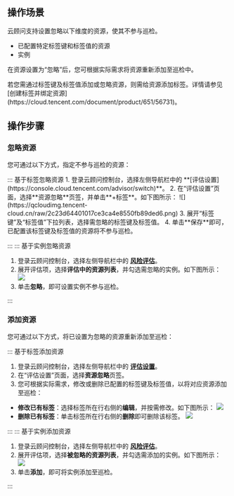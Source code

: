 ## 操作场景
云顾问支持设置忽略以下维度的资源，使其不参与巡检。
 - 已配置特定标签键和标签值的资源
 - 实例

在资源设置为“忽略”后，您可根据实际需求将资源重新添加至巡检中。

<dx-alert infotype="explain" title="">
若您需通过标签键及标签值添加或忽略资源，则需给资源添加标签。详情请参见 [创建标签并绑定资源](https://cloud.tencent.com/document/product/651/56731)。
</dx-alert>




## 操作步骤

### 忽略资源
您可通过以下方式，指定不参与巡检的资源：

<dx-tabs>
::: 基于标签忽略资源
1. 登录云顾问控制台，选择左侧导航栏中的 **[评估设置](https://console.cloud.tencent.com/advisor/switch)**。
2. 在“评估设置”页面，选择**资源忽略**页签，并单击**+标签**。如下图所示：
![](https://qcloudimg.tencent-cloud.cn/raw/2c23d64401017ce3ca4e8550fb89ded6.png)
3. 展开“标签键”及“标签值”下拉列表，选择需忽略的标签键及标签值。
4. 单击**保存**即可，已配置该标签键及标签值的资源将不参与巡检。


:::
::: 基于实例忽略资源
1. 登录云顾问控制台，选择左侧导航栏中的 **[风险评估](https://console.cloud.tencent.com/advisor/assess)**。
2. 展开评估项，选择**评估中的资源列表**，并勾选需忽略的实例。如下图所示：
![](https://qcloudimg.tencent-cloud.cn/raw/18197b9d69730e0b9a1bf560aa82b61f.png)
3. 单击**忽略**，即可设置实例不参与巡检。

:::
</dx-tabs>





### 添加资源
您可通过以下方式，将已设置为忽略的资源重新添加至巡检：

<dx-tabs>
::: 基于标签添加资源

1. 登录云顾问控制台，选择左侧导航栏中的 **[评估设置](https://console.cloud.tencent.com/advisor/switch)**。
2. 在“评估设置”页面，选择**资源忽略**页签。
3. 您可根据实际需求，修改或删除已配置的标签键及标签值，以将对应资源添加至巡检：
  - **修改已有标签**：选择标签所在行右侧的**编辑**，并按需修改。如下图所示：
![](https://qcloudimg.tencent-cloud.cn/raw/5b5d3102ca8acf2eaaa51acd1fc09293.png)
  - **删除已有标签**：单击标签所在行右侧的**删除**即可删除该标签。
![](https://qcloudimg.tencent-cloud.cn/raw/c1bee2938cbf368b43617b1479ecca37.png)

:::
::: 基于实例添加资源
1. 登录云顾问控制台，选择左侧导航栏中的 **[风险评估](https://console.cloud.tencent.com/advisor/assess)**。
2. 展开评估项，选择**被忽略的资源列表**，并勾选需添加的实例。如下图所示：
![](https://qcloudimg.tencent-cloud.cn/raw/6adf7068f30bad6db3a0c773feec07fc.png)
3. 单击**添加**，即可将实例添加至巡检。


:::
</dx-tabs>


